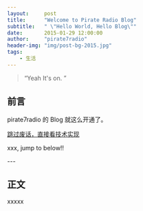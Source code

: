 ```yaml
---
layout:     post
title:      "Welcome to Pirate Radio Blog"
subtitle:   " \"Hello World, Hello Blog\""
date:       2015-01-29 12:00:00
author:     "pirate7radio"
header-img: "img/post-bg-2015.jpg"
tags:
    - 生活
---
```


> “Yeah It's on. ”


## 前言

pirate7radio 的 Blog 就这么开通了。

[跳过废话，直接看技术实现 ](#build)



xxx, jump to below!!


<p id = "build"></p>
---

## 正文

xxxxx

